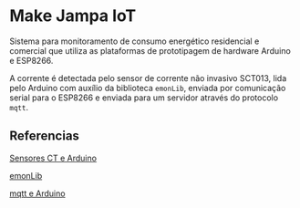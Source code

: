 # Make Jampa IoT

Sistema para monitoramento de consumo energético residencial e comercial que utiliza as plataformas de prototipagem de hardware Arduino e ESP8266.

A corrente é detectada pelo sensor de corrente não invasivo SCT013, lida pelo Arduino com auxílio da biblioteca `emonLib`, enviada por comunicação serial para o ESP8266 e enviada para um servidor através do protocolo `mqtt`.

## Referencias

[Sensores CT e Arduino](https://learn.openenergymonitor.org/electricity-monitoring/ct-sensors/interface-with-arduino)

[emonLib](https://github.com/openenergymonitor/EmonLib)

[mqtt e Arduino](https://techtutorialsx.com/2017/04/09/esp8266-connecting-to-mqtt-broker/)